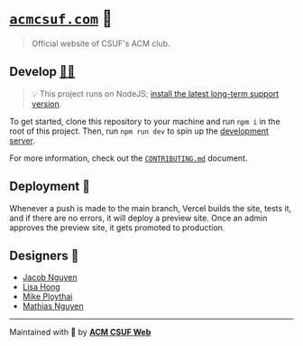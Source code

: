 # [`acmcsuf.com`][demo_url] 🐘

> Official website of CSUF's ACM club.

## Develop [👩‍💻][figma_design]

> 💡 This project runs on NodeJS; [install the latest long-term support version][node_download].

To get started, clone this repository to your machine and run `npm i` in the root of this project.
Then, run `npm run dev` to spin up the [development server][dev_server].

For more information, check out the [`CONTRIBUTING.md`](CONTRIBUTING.md) document.

## Deployment 🚀

Whenever a push is made to the main branch, Vercel builds the site, tests it, and if there are no errors, it will deploy a preview site.
Once an admin approves the preview site, it gets promoted to production.

## Designers 🎨

- [Jacob Nguyen](https://github.com/barrotbake)
- [Lisa Hong](#)
- [Mike Ploythai](https://github.com/mikeploythai)
- [Mathias Nguyen](#)

---

Maintained with 💖 by [**ACM CSUF Web**][team_page]

[node_download]: https://nodejs.org/en/download/
[github_action_deploy]: .github/workflows/deploy.yaml
[demo_url]: https://acmcsuf.com/
[acm_officers]: https://acmcsuf.com/about/
[webmaster_url]: https://github.com/EthanThatOneKid/
[figma_design]: https://www.figma.com/file/9cvuO69WgNGuCjf2JGDPfq/ACM-Website-Mockup---Mike-Ploythai?node-id=1%3A26
[dev_server]: http://localhost:3000/
[vercel_dashboard]: https://vercel.com/ethanthatonekid/acm-csuf-site
[team_page]: https://acmcsuf.com/about/
